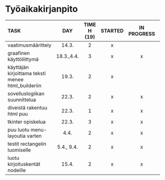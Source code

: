 # Työaikakirjanpito

| TASK               | DAY   | TIME H (19) | STARTED  | IN PROGRESS | DONE |
| :----------------- | :---: | :----: | :------: | :---------: | :---:|
| vaatimusmäärittely | 14.3. | 2      | x        |             | x    |
| graafinen käyttöliittymä | 18.3.,4.4. | 3 | x | x | |
| käyttäjän kirjoittama teksti menee html_builderiin | 19.3. | 2 | x |  |x |
| sovelluslogiikan suunnittelua | 22.3. | 2      | x        | x            |     |
| diveistä rakentuu html puu | 22.3. | 1      | x        | x            |     |
| tkinter opiskelua | 22.3. | 3      | x        | x            |  x   |
| puu luotu menu-layoutia varten | 4.4. | 2 | x | x |  |
| testit rectangelin luomiselle | 5.4., 9.4. | 2 | x | x | |
| luotu kirjoituskentät nodeille | 15.4. | 2 | x | x | x |

